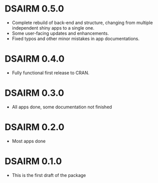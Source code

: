 # DSAIRM 0.5.0

* Complete rebuild of back-end and structure, changing from multiple independent shiny apps to a single one.
* Some user-facing updates and enhancements.
* Fixed typos and other minor mistakes in app documentations.

# DSAIRM 0.4.0

* Fully functional first release to CRAN.


# DSAIRM  0.3.0

* All apps done, some documentation not finished


# DSAIRM  0.2.0

* Most apps done


# DSAIRM  0.1.0

* This is the first draft of the package
